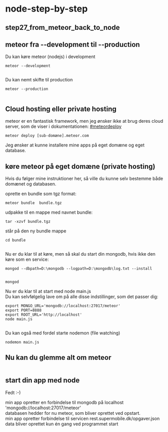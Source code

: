 node-step-by-step
=================


## step27_from_meteor_back_to_node



## meteor fra --development til --production 

Du kan køre meteor (nodejs) i development

    meteor --development

<img src="public/images/running-meteor-development.png" alt="">


Du kan nemt skifte til production

    meteor --production

<img src="public/images/running-meteor-production.png" alt="">


## Cloud hosting eller private hosting

meteor er en fantastisk framework, men jeg ønsker ikke at brug deres cloud server, som de viser i dokumentationen: <a href="http://docs.meteor.com/#meteordeploy">#meteordeploy</a> 


    meteor deploy [sub-domæne].meteor.com

Jeg ønsker at kunne installere mine apps på eget domæne og eget database.

## køre meteor på eget domæne (private hosting)

Hvis du følger mine instruktioner her, så ville du kunne selv bestemme både domænet og databasen.


oprette en bundle som tgz format: 

    meteor bundle  bundle.tgz

udpakke til en mappe med navnet bundle:

    tar -xzvf bundle.tgz

står på den ny bundle mappe

    cd bundle

<img src="public/images/meteor-bundle.png" alt="">


Nu er du klar til at køre, men så skal du start din mongodb, hvis ikke den køre som en service: 

    mongod --dbpath=D:\mongodb --logpath=D:\mongodb\log.txt --install
    

    mongod

Nu er du klar til at start med node main.js <br>
Du kan selvfølgelig lave om på alle disse indstillinger, som det passer dig:  

    export MONGO_URL='mongodb://localhost:27017/meteor'
    export PORT=8888
    export ROOT_URL='http://localhost'
    node main.js
    


<img src="public/images/mongod-node.png" alt="">

Du kan også med fordel starte nodemon (file watching)

    nodemon main.js 


## Nu kan du glemme alt om meteor 

<img src="http://about_node.itacademy.dk/content/images/2014/Mar/unpublish.gif" alt="">


## start din app med node 

Fedt :-) 

min app opretter en forbindelse til mongodb på localhost 'mongodb://localhost:27017/meteor'<br>
databasen hedder for nu meteor, som bliver oprettet ved opstart. <br>
min app opretter forbindelse til servicen rest.supermobile.dk/opgaver.json <br>
data bliver oprettet kun én gang ved programmet start <br>


<img src="public/images/meteor-bundle-port-8888.png" alt="">

<img src="public/images/meteor-running-nodejs-on-port-8888.png" alt="">

<img src="public/images/meteor-mongodb.png" alt="">













